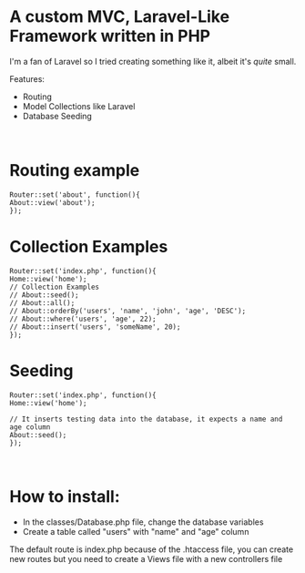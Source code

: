 # A custom MVC, Laravel-Like Framework written in PHP

I'm a fan of Laravel so I tried creating something like it, albeit it's <i> quite </i> small.

Features:
  - Routing
  - Model Collections like Laravel
  - Database Seeding

<br>

  # Routing example
  
    Router::set('about', function(){
    About::view('about');
    });

# Collection Examples

    Router::set('index.php', function(){
    Home::view('home');
    // Collection Examples
    // About::seed();
    // About::all();
    // About::orderBy('users', 'name', 'john', 'age', 'DESC');
    // About::where('users', 'age', 22);
    // About::insert('users', 'someName', 20);
    });

# Seeding

    Router::set('index.php', function(){
    Home::view('home');
    
    // It inserts testing data into the database, it expects a name and age column
    About::seed();
    });
    
  <br>
    
 # How to install:
 
  - In the classes/Database.php file, change the database variables
  - Create a table called "users" with "name" and "age" column
  
  
The default route is index.php because of the .htaccess file, you can create new routes but you need to create a Views file with a new controllers file
